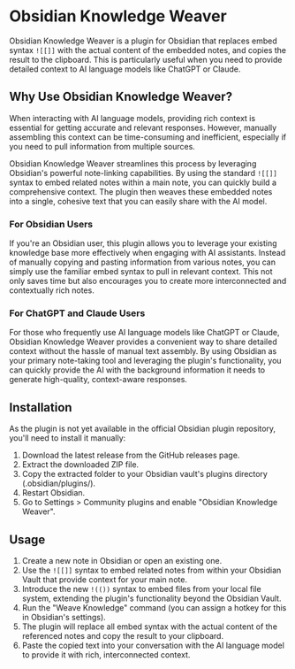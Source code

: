 # Obsidian Knowledge Weaver

Obsidian Knowledge Weaver is a plugin for Obsidian that replaces embed syntax `![[]]` with the actual content of the embedded notes, and copies the result to the clipboard. This is particularly useful when you need to provide detailed context to AI language models like ChatGPT or Claude.

## Why Use Obsidian Knowledge Weaver?

When interacting with AI language models, providing rich context is essential for getting accurate and relevant responses. However, manually assembling this context can be time-consuming and inefficient, especially if you need to pull information from multiple sources.

Obsidian Knowledge Weaver streamlines this process by leveraging Obsidian's powerful note-linking capabilities. By using the standard `![[]]` syntax to embed related notes within a main note, you can quickly build a comprehensive context. The plugin then weaves these embedded notes into a single, cohesive text that you can easily share with the AI model.

### For Obsidian Users

If you're an Obsidian user, this plugin allows you to leverage your existing knowledge base more effectively when engaging with AI assistants. Instead of manually copying and pasting information from various notes, you can simply use the familiar embed syntax to pull in relevant context. This not only saves time but also encourages you to create more interconnected and contextually rich notes.

### For ChatGPT and Claude Users

For those who frequently use AI language models like ChatGPT or Claude, Obsidian Knowledge Weaver provides a convenient way to share detailed context without the hassle of manual text assembly. By using Obsidian as your primary note-taking tool and leveraging the plugin's functionality, you can quickly provide the AI with the background information it needs to generate high-quality, context-aware responses.

## Installation

As the plugin is not yet available in the official Obsidian plugin repository, you'll need to install it manually:

1. Download the latest release from the GitHub releases page.
2. Extract the downloaded ZIP file.
3. Copy the extracted folder to your Obsidian vault's plugins directory (.obsidian/plugins/).
4. Restart Obsidian.
5. Go to Settings > Community plugins and enable "Obsidian Knowledge Weaver".

## Usage

1. Create a new note in Obsidian or open an existing one.
2. Use the `![[]]` syntax to embed related notes from within your Obsidian Vault that provide context for your main note.
3. Introduce the new `!(())` syntax to embed files from your local file system, extending the plugin's functionality beyond the Obsidian Vault.
3. Run the "Weave Knowledge" command (you can assign a hotkey for this in Obsidian's settings).
4. The plugin will replace all embed syntax with the actual content of the referenced notes and copy the result to your clipboard.
5. Paste the copied text into your conversation with the AI language model to provide it with rich, interconnected context.
